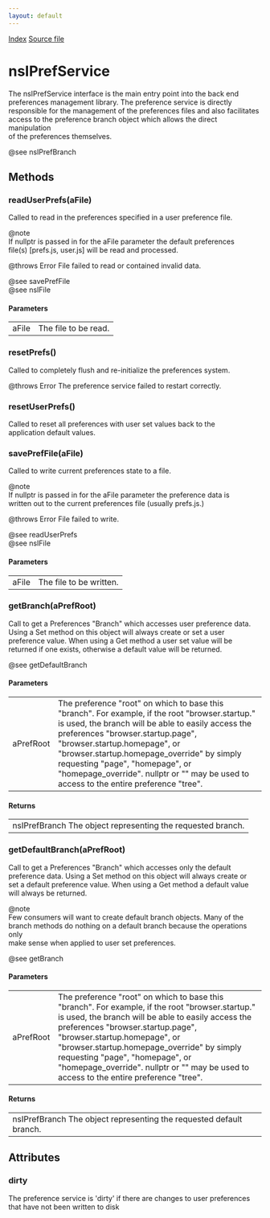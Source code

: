 ```yaml
---
layout: default
---
```

<div id='links'><a href="../index.html">Index</a>
<a href="http://dxr.mozilla.org/mozilla-central/source/modules/libpref/nsIPrefService.idl">Source file</a>
</div>

# nsIPrefService #
  
The nsIPrefService interface is the main entry point into the back end  
preferences management library. The preference service is directly  
responsible for the management of the preferences files and also facilitates  
access to the preference branch object which allows the direct manipulation  
of the preferences themselves.  
  
@see nsIPrefBranch  
  

## Methods ##

### readUserPrefs(aFile) ###
  
Called to read in the preferences specified in a user preference file.  
  
  
@note  
If nullptr is passed in for the aFile parameter the default preferences  
file(s) [prefs.js, user.js] will be read and processed.  
  
@throws Error File failed to read or contained invalid data.  
  
@see savePrefFile  
@see nsIFile  
  

#### Parameters ####

<table>

<tr>
<td>aFile</td>
<td>The file to be read.  
</td>
</tr>

</table>

### resetPrefs() ###
  
Called to completely flush and re-initialize the preferences system.  
  
@throws Error The preference service failed to restart correctly.  
  

### resetUserPrefs() ###
  
Called to reset all preferences with user set values back to the  
application default values.  
  

### savePrefFile(aFile) ###
  
Called to write current preferences state to a file.  
  
  
@note  
If nullptr is passed in for the aFile parameter the preference data is  
written out to the current preferences file (usually prefs.js.)  
  
@throws Error File failed to write.  
  
@see readUserPrefs  
@see nsIFile  
  

#### Parameters ####

<table>

<tr>
<td>aFile</td>
<td>The file to be written.  
</td>
</tr>

</table>

### getBranch(aPrefRoot) ###
  
Call to get a Preferences "Branch" which accesses user preference data.  
Using a Set method on this object will always create or set a user  
preference value. When using a Get method a user set value will be  
returned if one exists, otherwise a default value will be returned.  
  
  
  
@see getDefaultBranch  
  

#### Parameters ####

<table>

<tr>
<td>aPrefRoot</td>
<td>The preference "root" on which to base this "branch".  
                 For example, if the root "browser.startup." is used, the  
                 branch will be able to easily access the preferences  
                 "browser.startup.page", "browser.startup.homepage", or  
                 "browser.startup.homepage_override" by simply requesting  
                 "page", "homepage", or "homepage_override". nullptr or ""   
                 may be used to access to the entire preference "tree".  
</td>
</tr>

</table>

#### Returns ####

<table>

<tr>
<td>nsIPrefBranch The object representing the requested branch.  
</td>
</tr>

</table>

### getDefaultBranch(aPrefRoot) ###
  
Call to get a Preferences "Branch" which accesses only the default   
preference data. Using a Set method on this object will always create or  
set a default preference value. When using a Get method a default value  
will always be returned.  
  
  
@note  
Few consumers will want to create default branch objects. Many of the  
branch methods do nothing on a default branch because the operations only  
make sense when applied to user set preferences.  
  
  
@see getBranch  
  

#### Parameters ####

<table>

<tr>
<td>aPrefRoot</td>
<td>The preference "root" on which to base this "branch".  
                 For example, if the root "browser.startup." is used, the  
                 branch will be able to easily access the preferences  
                 "browser.startup.page", "browser.startup.homepage", or  
                 "browser.startup.homepage_override" by simply requesting  
                 "page", "homepage", or "homepage_override". nullptr or ""   
                 may be used to access to the entire preference "tree".  
</td>
</tr>

</table>

#### Returns ####

<table>

<tr>
<td>nsIPrefBranch The object representing the requested default branch.  
</td>
</tr>

</table>

## Attributes ##

### dirty ###
  
The preference service is 'dirty' if there are changes to user preferences  
that have not been written to disk  
  
